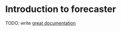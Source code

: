 # Introduction to forecaster

TODO: write [great documentation](http://jacobian.org/writing/what-to-write/)
